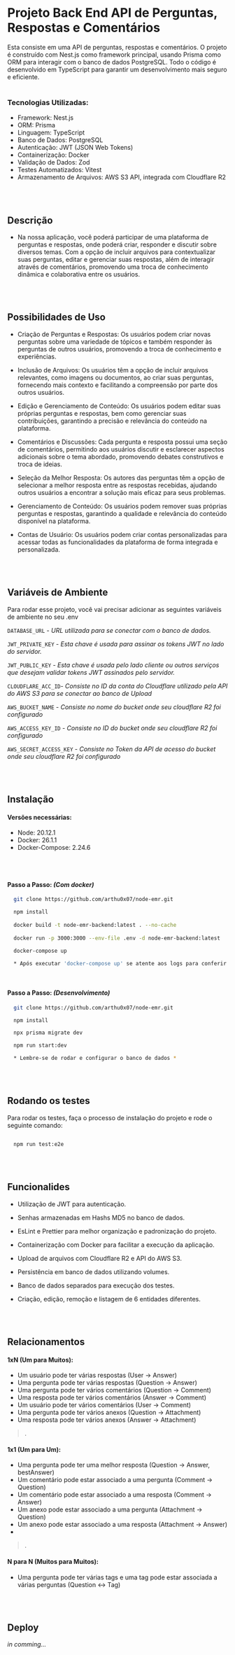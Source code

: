 # Projeto Back End API de Perguntas, Respostas e Comentários

Esta consiste em uma API de perguntas, respostas e comentários. O projeto é construído com Nest.js como framework principal, usando Prisma como ORM para interagir com o banco de dados PostgreSQL. Todo o código é desenvolvido em TypeScript para garantir um desenvolvimento mais seguro e eficiente. <br /><br />
### Tecnologias Utilizadas:
  - Framework: Nest.js
  - ORM: Prisma
  - Linguagem: TypeScript
  - Banco de Dados: PostgreSQL
  - Autenticação: JWT (JSON Web Tokens)
  - Containerização: Docker
  - Validação de Dados: Zod
  - Testes Automatizados: Vitest
  - Armazenamento de Arquivos: AWS S3 API, integrada com Cloudflare R2

<br /><br />
## Descrição
- Na nossa aplicação, você poderá participar de uma plataforma de perguntas e respostas, onde poderá criar, responder e discutir sobre diversos temas. Com a opção de incluir arquivos para contextualizar suas perguntas, editar e gerenciar suas respostas, além de interagir através de comentários, promovendo uma troca de conhecimento dinâmica e colaborativa entre os usuários.


<br /><br />
## Possibilidades de Uso
- Criação de Perguntas e Respostas: Os usuários podem criar novas perguntas sobre uma variedade de tópicos e também responder às perguntas de outros usuários, promovendo a troca de conhecimento e experiências.

- Inclusão de Arquivos: Os usuários têm a opção de incluir arquivos relevantes, como imagens ou documentos, ao criar suas perguntas, fornecendo mais contexto e facilitando a compreensão por parte dos outros usuários.

- Edição e Gerenciamento de Conteúdo: Os usuários podem editar suas próprias perguntas e respostas, bem como gerenciar suas contribuições, garantindo a precisão e relevância do conteúdo na plataforma.

- Comentários e Discussões: Cada pergunta e resposta possui uma seção de comentários, permitindo aos usuários discutir e esclarecer aspectos adicionais sobre o tema abordado, promovendo debates construtivos e troca de ideias.

- Seleção da Melhor Resposta: Os autores das perguntas têm a opção de selecionar a melhor resposta entre as respostas recebidas, ajudando outros usuários a encontrar a solução mais eficaz para seus problemas.

- Gerenciamento de Conteúdo: Os usuários podem remover suas próprias perguntas e respostas, garantindo a qualidade e relevância do conteúdo disponível na plataforma.

- Contas de Usuário: Os usuários podem criar contas personalizadas para acessar todas as funcionalidades da plataforma de forma integrada e personalizada.


<br /><br />
## Variáveis de Ambiente

Para rodar esse projeto, você vai precisar adicionar as seguintes variáveis de ambiente no seu .env

`DATABASE_URL` - *URL utilizada para se conectar com o banco de dados.*

`JWT_PRIVATE_KEY` - *Esta chave é usada para assinar os tokens JWT no lado do servidor.*

`JWT_PUBLIC_KEY` - *Esta chave é usada pelo lado cliente ou outros serviços que desejam validar tokens JWT assinados pelo servidor.*

`CLOUDFLARE_ACC_ID`- *Consiste no ID da conta do Cloudflare utilizado pela API do AWS S3 para se conectar ao banco de Upload*

`AWS_BUCKET_NAME` - *Consiste no nome do bucket onde seu cloudflare R2 foi configurado*

`AWS_ACCESS_KEY_ID` - *Consiste no ID do bucket onde seu cloudflare R2 foi configurado*

`AWS_SECRET_ACCESS_KEY` - *Consiste no Token da API de acesso do bucket onde seu cloudflare R2 foi configurado*


<br /><br />
## Instalação

#### Versões necessárias: 
- Node: 20.12.1
- Docker: 26.1.1
- Docker-Compose: 2.24.6
 
<br /><br />
#### Passo a Passo: *(Com docker)*
```bash
  git clone https://github.com/arthu0x07/node-emr.git

  npm install
  
  docker build -t node-emr-backend:latest . --no-cache
  
  docker run -p 3000:3000 --env-file .env -d node-emr-backend:latest

  docker-compose up

  * Após executar 'docker-compose up' se atente aos logs para conferir se a aplicação executou corretamente *

```
<br />

#### Passo a Passo: *(Desenvolvimento)*

```bash
  git clone https://github.com/arthu0x07/node-emr.git

  npm install

  npx prisma migrate dev

  npm run start:dev

  * Lembre-se de rodar e configurar o banco de dados *

```

<br /><br />
## Rodando os testes

Para rodar os testes, faça o processo de instalação do projeto e rode o seguinte comando:

```bash

  npm run test:e2e
```

<br /><br />
## Funcionalides

- Utilização de JWT para autenticação.

- Senhas armazenadas em Hashs MD5 no banco de dados.

- EsLint e Prettier para melhor organização e padronização do projeto.

- Containerização com Docker para facilitar a execução da aplicação.

- Upload de arquivos com Cloudflare R2 e API do AWS S3.

- Persistência em banco de dados utilizando volumes.

- Banco de dados separados para execução dos testes.

- Criação, edição, remoção e listagem de 6 entidades diferentes.


<br /><br />
## Relacionamentos

#### 1xN (Um para Muitos):

  - Um usuário pode ter várias respostas (User -> Answer)
  - Uma pergunta pode ter várias respostas (Question -> Answer)
  - Uma pergunta pode ter vários comentários (Question -> Comment)
  - Uma resposta pode ter vários comentários (Answer -> Comment)
  - Um usuário pode ter vários comentários (User -> Comment)
  - Uma pergunta pode ter vários anexos (Question -> Attachment)
  - Uma resposta pode ter vários anexos (Answer -> Attachment)

> .
#### 1x1 (Um para Um):

  - Uma pergunta pode ter uma melhor resposta (Question -> Answer, bestAnswer)
  - Um comentário pode estar associado a uma pergunta (Comment -> Question)
  - Um comentário pode estar associado a uma resposta (Comment -> Answer)
  - Um anexo pode estar associado a uma pergunta (Attachment -> Question)
  - Um anexo pode estar associado a uma resposta (Attachment -> Answer)
  - 
> .
#### N para N (Muitos para Muitos):

- Uma pergunta pode ter várias tags e uma tag pode estar associada a várias perguntas (Question <-> Tag)

<br /><br />
## Deploy
*in comming...*

